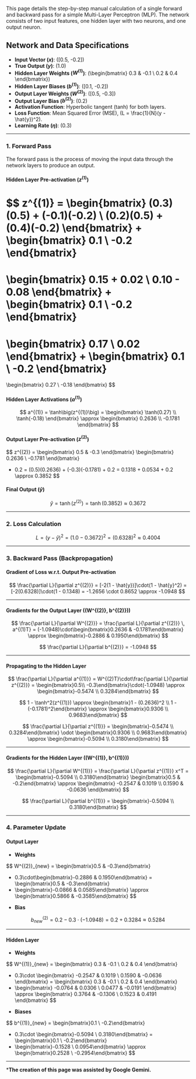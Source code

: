 This page details the step-by-step manual calculation of a single forward and backward pass for a simple Multi-Layer Perceptron (MLP). The network consists of two input features, one hidden layer with two neurons, and one output neuron.

## Network and Data Specifications

* **Input Vector ($x$)**: \([0.5, -0.2]\)
* **True Output ($y$)**: \(1.0\)
* **Hidden Layer Weights ($W^{(1)}$)**: \(\begin{bmatrix} 0.3 & -0.1 \\ 0.2 & 0.4 \end{bmatrix}\)
* **Hidden Layer Biases ($b^{(1)}$)**: \([0.1, -0.2]\)
* **Output Layer Weights ($W^{(2)}$)**: \([0.5, -0.3]\)
* **Output Layer Bias ($b^{(2)}$)**: \(0.2\)
* **Activation Function**: Hyperbolic tangent (tanh) for both layers.
* **Loss Function**: Mean Squared Error (MSE), \(L = \frac{1}{N}(y - \hat{y})^2\).
* **Learning Rate ($\eta$)**: \(0.3\)

---

### 1. Forward Pass

The forward pass is the process of moving the input data through the network layers to produce an output.

#### Hidden Layer Pre-activation ($z^{(1)}$)

$$
z^{(1)} =
\begin{bmatrix}
(0.3)(0.5) + (-0.1)(-0.2) \\
(0.2)(0.5) + (0.4)(-0.2)
\end{bmatrix}
+
\begin{bmatrix}
0.1 \\
-0.2
\end{bmatrix}
=
\begin{bmatrix}
0.15 + 0.02 \\
0.10 - 0.08
\end{bmatrix}
+
\begin{bmatrix}
0.1 \\
-0.2
\end{bmatrix}
=
\begin{bmatrix}
0.17 \\
0.02
\end{bmatrix}
+
\begin{bmatrix}
0.1 \\
-0.2
\end{bmatrix}
=
\begin{bmatrix}
0.27 \\
-0.18
\end{bmatrix}
$$

#### Hidden Layer Activations ($a^{(1)}$)

$$
a^{(1)} =
\tanh\big(z^{(1)}\big) =
\begin{bmatrix}
\tanh(0.27) \\
\tanh(-0.18)
\end{bmatrix}
\approx
\begin{bmatrix}
0.2636 \\
-0.1781
\end{bmatrix}
$$

#### Output Layer Pre-activation ($z^{(2)}$)

$$
z^{(2)} =
\begin{bmatrix} 0.5 & -0.3 \end{bmatrix}
\begin{bmatrix} 0.2636 \\ -0.1781 \end{bmatrix}
+ 0.2
= (0.5)(0.2636) + (-0.3)(-0.1781) + 0.2
= 0.1318 + 0.0534 + 0.2
\approx 0.3852
$$

#### Final Output ($\hat{y}$)

$$
\hat{y} = \tanh(z^{(2)}) = \tanh(0.3852) \approx 0.3672
$$

---

### 2. Loss Calculation

$$
L = (y - \hat{y})^2 = (1.0 - 0.3672)^2 = (0.6328)^2 \approx 0.4004
$$

---

### 3. Backward Pass (Backpropagation)

#### Gradient of Loss w.r.t. Output Pre-activation

$$
\frac{\partial L}{\partial z^{(2)}} =
[-2(1 - \hat{y})]\cdot(1 - \hat{y}^2)
= [-2(0.6328)]\cdot(1 - 0.1348)
= -1.2656 \cdot 0.8652
\approx -1.0948
$$

---

#### Gradients for the Output Layer \((W^{(2)}, b^{(2)})\)

$$
\frac{\partial L}{\partial W^{(2)}} =
\frac{\partial L}{\partial z^{(2)}} \, a^{(1)T}
= (-1.0948)\cdot\begin{bmatrix}0.2636 & -0.1781\end{bmatrix}
\approx \begin{bmatrix}-0.2886 & 0.1950\end{bmatrix}
$$

$$
\frac{\partial L}{\partial b^{(2)}} = -1.0948
$$

---

#### Propagating to the Hidden Layer

$$
\frac{\partial L}{\partial a^{(1)}} =
W^{(2)T}\cdot\frac{\partial L}{\partial z^{(2)}}
= \begin{bmatrix}0.5\\ -0.3\end{bmatrix}\cdot(-1.0948)
\approx \begin{bmatrix}-0.5474 \\ 0.3284\end{bmatrix}
$$

$$
1 - \tanh^2(z^{(1)}) \approx
\begin{bmatrix}1 - (0.2636)^2 \\ 1 - (-0.1781)^2\end{bmatrix}
\approx
\begin{bmatrix}0.9306 \\ 0.9683\end{bmatrix}
$$

$$
\frac{\partial L}{\partial z^{(1)}} =
\begin{bmatrix}-0.5474 \\ 0.3284\end{bmatrix}
\odot
\begin{bmatrix}0.9306 \\ 0.9683\end{bmatrix}
\approx
\begin{bmatrix}-0.5094 \\ 0.3180\end{bmatrix}
$$

---

#### Gradients for the Hidden Layer \((W^{(1)}, b^{(1)})\)

$$
\frac{\partial L}{\partial W^{(1)}} =
\frac{\partial L}{\partial z^{(1)}} x^T =
\begin{bmatrix}-0.5094 \\ 0.3180\end{bmatrix}
\begin{bmatrix}0.5 & -0.2\end{bmatrix}
\approx
\begin{bmatrix}
-0.2547 & 0.1019 \\
0.1590 & -0.0636
\end{bmatrix}
$$

$$
\frac{\partial L}{\partial b^{(1)}} =
\begin{bmatrix}-0.5094 \\ 0.3180\end{bmatrix}
$$

---

### 4. Parameter Update

#### Output Layer

* **Weights**

$$
W^{(2)}_{new} =
\begin{bmatrix}0.5 & -0.3\end{bmatrix}
- 0.3\cdot\begin{bmatrix}-0.2886 & 0.1950\end{bmatrix}
= \begin{bmatrix}0.5 & -0.3\end{bmatrix}
- \begin{bmatrix}-0.0866 & 0.0585\end{bmatrix}
\approx
\begin{bmatrix}0.5866 & -0.3585\end{bmatrix}
$$

* **Bias**

$$b^{(2)}_{new} = 0.2 - 0.3\cdot(-1.0948) = 0.2 + 0.3284 \approx 0.5284$$

---

#### Hidden Layer

* **Weights**

$$
W^{(1)}_{new} =
\begin{bmatrix}
0.3 & -0.1 \\
0.2 & 0.4
\end{bmatrix}
- 0.3\cdot
\begin{bmatrix}
-0.2547 & 0.1019 \\
0.1590 & -0.0636
\end{bmatrix}
= \begin{bmatrix}
0.3 & -0.1 \\
0.2 & 0.4
\end{bmatrix}
- \begin{bmatrix}
-0.0764 & 0.0306 \\
0.0477 & -0.0191
\end{bmatrix}
\approx
\begin{bmatrix}
0.3764 & -0.1306 \\
0.1523 & 0.4191
\end{bmatrix}
$$

* **Biases**

$$
b^{(1)}_{new} =
\begin{bmatrix}0.1 \\ -0.2\end{bmatrix}
- 0.3\cdot
\begin{bmatrix}-0.5094 \\ 0.3180\end{bmatrix}
= \begin{bmatrix}0.1 \\ -0.2\end{bmatrix}
- \begin{bmatrix}-0.1528 \\ 0.0954\end{bmatrix}
\approx
\begin{bmatrix}0.2528 \\ -0.2954\end{bmatrix}
$$

---
***The creation of this page was assisted by Google Gemini.**